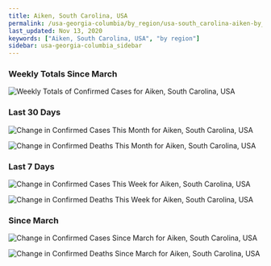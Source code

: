 ```yaml
---
title: Aiken, South Carolina, USA
permalink: /usa-georgia-columbia/by_region/usa-south_carolina-aiken-by_region.html
last_updated: Nov 13, 2020
keywords: ["Aiken, South Carolina, USA", "by region"]
sidebar: usa-georgia-columbia_sidebar
---
```


<h3>Weekly Totals Since March</h3>

![Weekly Totals of Confirmed Cases for Aiken, South Carolina, USA](/covid_tracker/images/graphs/usa-south_carolina-aiken-weekly_totals_graph.png)

<h3>Last 30 Days</h3>

![Change in Confirmed Cases This Month for Aiken, South Carolina, USA](/covid_tracker/images/graphs/usa-south_carolina-aiken-delta_confirmed-30_days_graph.png)

![Change in Confirmed Deaths This Month for Aiken, South Carolina, USA](/covid_tracker/images/graphs/usa-south_carolina-aiken-delta_deaths-30_days_graph.png)

<h3>Last 7 Days</h3>

![Change in Confirmed Cases This Week for Aiken, South Carolina, USA](/covid_tracker/images/graphs/usa-south_carolina-aiken-delta_confirmed-7_days_graph.png)

![Change in Confirmed Deaths This Week for Aiken, South Carolina, USA](/covid_tracker/images/graphs/usa-south_carolina-aiken-delta_deaths-7_days_graph.png)

<h3>Since March</h3>

![Change in Confirmed Cases Since March for Aiken, South Carolina, USA](/covid_tracker/images/graphs/usa-south_carolina-aiken-delta_confirmed-since_march_graph.png)

![Change in Confirmed Deaths Since March for Aiken, South Carolina, USA](/covid_tracker/images/graphs/usa-south_carolina-aiken-delta_deaths-since_march_graph.png)
